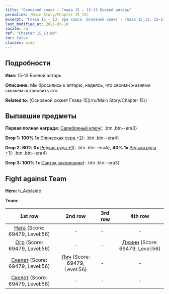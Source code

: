 ```yaml
---
title: "Основной сюжет - Глава 15 - 15-13 Боевой алтарь"
permalink: /Main Story/Chapter 15_13/
excerpt: "Глава 15 - 13. Эра хаоса  Основной сюжет - Глава 15_13. 15-13 Боевой алтарь"
last_modified_at: 2021-05-18
locale: ru
ref: "Chapter 15_13.md"
toc: false
classes: wide
---
```


## Подробности

 **Имя:** 15-13 Боевой алтарь

 **Описание:** Мы бросились к алтарю, надеясь, что своими жизнями сможем остановить это.

 **Related to:** [Основной сюжет Глава 15](/ru/Main Story/Chapter 15/)

## Выпавшие предметы

 **Первая полная награда:** [Серебряный ключ](/ItemsRU/con_693/){: .btn .btn--era3}

 **Drop 1:** **100% 1x** [Эпическая сера +2](/ItemsRU/mat_50/){: .btn .btn--era4}

 **Drop 2:** **60% 0x** [Редкая руда +1](/ItemsRU/mat_40/){: .btn .btn--era4}, **40% 1x** [Редкая руда +1](/ItemsRU/mat_40/){: .btn .btn--era4}

 **Drop 3:** **100% 1x** [Свиток заклинания](/ItemsRU/con_694/){: .btn .btn--era3}


## Fight against Team
 **Hero:** h_Adelaide

 **Team:**


  | 1st row | 2nd row | 3rd row | 4th row |
  |:----:|:----:|:----|:----:|
  | [Нага](/ru/units/Naga/) (Score: 69479, Level:56)  | - | - | - |
  | [Огр](/ru/units/Ogre/) (Score: 69479, Level:56)  | - | - | [Джинн](/ru/units/Genie/) (Score: 69479, Level:56)  |
  | [Скелет](/ru/units/Skeleton/) (Score: 69479, Level:56)  | [Лич](/ru/units/Lich/) (Score: 69479, Level:56)  | - | - |
  | [Скелет](/ru/units/Skeleton/) (Score: 69479, Level:56)  | - | - | - |



